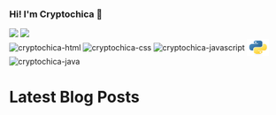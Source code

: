 ### Hi! I'm Cryptochica 👋

<div align="left">
 <img height="180em" src="https://github-readme-stats.vercel.app/api?username=0xcryptochica&show_icons=true&theme=tokyonight&include_all_commits=true&count_private=true"/>
<img height="180em" src="https://github-readme-stats.vercel.app/api/top-langs/?username=0xcryptochica&layout=compact&langs_count=7&theme=tokyonight"/>
</div>

<div style-"display: inline_block">
<img align="center" alt="cryptochica-html" height="30" width="40" src="https://cdn.jsdelivr.net/gh/devicons/devicon/icons/html5/html5-original.svg" />
<img align="center" alt="cryptochica-css" height="30" width="40" src="https://cdn.jsdelivr.net/gh/devicons/devicon/icons/css3/css3-original.svg" />
<img align="center" alt="cryptochica-javascript" height="30" width="40" src="https://cdn.jsdelivr.net/gh/devicons/devicon/icons/javascript/javascript-original.svg" />
<img align="center" alt="cryptochica-python" height="30" width="40" src="https://raw.githubusercontent.com/devicons/devicon/master/icons/python/python-original.svg">
<img align="center" alt="cryptochica-java" height="30" width="40" src="https://cdn.jsdelivr.net/gh/devicons/devicon/icons/java/java-original.svg"/>

</div>

# Latest Blog Posts
<!-- BLOG-POST-LIST:START -->
<!-- BLOG-POST-LIST:END -->
